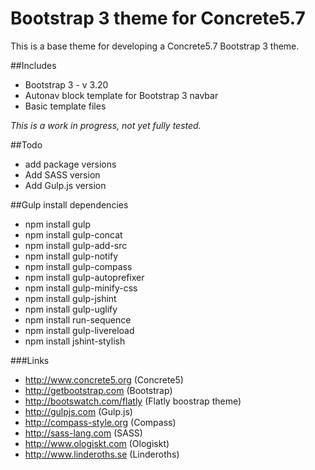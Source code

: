 # Bootstrap 3 theme for Concrete5.7
This is a base theme for developing a Concrete5.7 Bootstrap 3 theme.

##Includes
* Bootstrap 3 - v 3.20
* Autonav block template for Bootstrap 3 navbar
* Basic template files

*This is a work in progress, not yet fully tested.*

##Todo
* add package versions
* Add SASS version
* Add Gulp.js version

##Gulp install dependencies
- npm install gulp
- npm install gulp-concat
- npm install gulp-add-src
- npm install gulp-notify
- npm install gulp-compass
- npm install gulp-autoprefixer
- npm install gulp-minify-css
- npm install gulp-jshint
- npm install gulp-uglify
- npm install run-sequence
- npm install gulp-livereload
- npm install jshint-stylish

###Links
* http://www.concrete5.org (Concrete5)
* http://getbootstrap.com (Bootstrap)
* http://bootswatch.com/flatly (Flatly boostrap theme)
* http://gulpjs.com (Gulp.js)
* http://compass-style.org (Compass)
* http://sass-lang.com (SASS)
* http://www.ologiskt.com (Ologiskt)
* http://www.linderoths.se (Linderoths)
